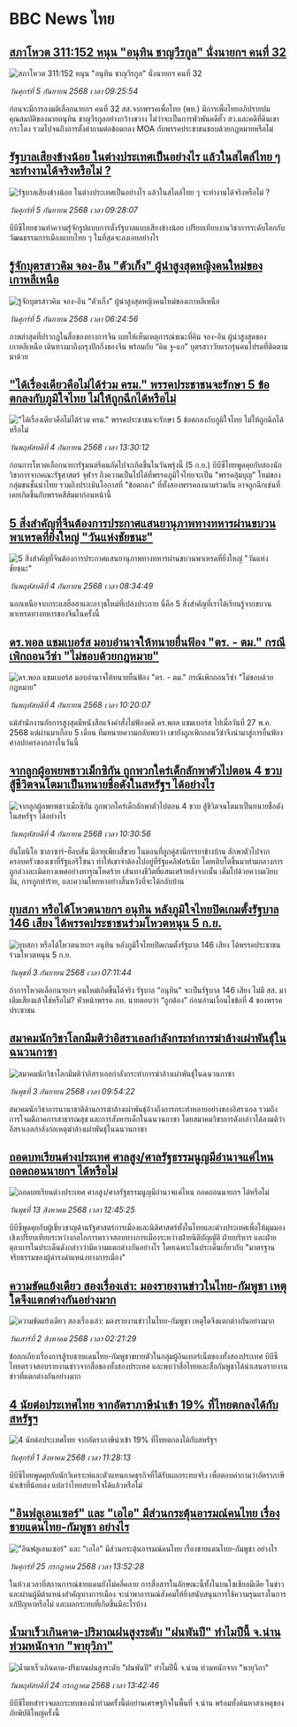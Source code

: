 # BBC News ไทย## [สภาโหวต 311:152 หนุน "อนุทิน ชาญวีรกูล" นั่งนายกฯ คนที่ 32 ](https://www.bbc.com/thai/articles/ce841w6yp5go?at_medium=RSS&at_campaign=rss?at_campaign=githubrss)![สภาโหวต 311:152 หนุน "อนุทิน ชาญวีรกูล" นั่งนายกฯ คนที่ 32 ](https://ichef.bbci.co.uk/ace/ws/240/cpsprodpb/c2bf/live/c23e5f60-8a36-11f0-a26a-51aa2f3dec3f.jpg)_วันศุกร์ที่ 5 กันยายน 2568 เวลา 09:25:54_ก่อนจะมีการลงมติเลือกนายกฯ คนที่ 32 สส.จากพรรคเพื่อไทย (พท.) มีการเพื่อไทยอภิปรายปมคุณสมบัติของนายอนุทิน ชาญวีรกูลอย่างกว้างขวาง ไม่ว่าจะเป็นการพัวพันคดีฮั้ว สว.และคดีที่ดินเขากระโดง รวมไปจนถึงการตั้งคำถามต่อข้อตกลง MOA กับพรรคประชาชนชอบด้วยกฎหมายหรือไม่## [รัฐบาลเสียงข้างน้อย ในต่างประเทศเป็นอย่างไร แล้วในสไตล์ไทย ๆ จะทำงานได้จริงหรือไม่ ?](https://www.bbc.com/thai/articles/c4gkzr81xp0o?at_medium=RSS&at_campaign=rss?at_campaign=githubrss)![รัฐบาลเสียงข้างน้อย ในต่างประเทศเป็นอย่างไร แล้วในสไตล์ไทย ๆ จะทำงานได้จริงหรือไม่ ?](https://ichef.bbci.co.uk/ace/ws/240/cpsprodpb/b2df/live/4feb91e0-8a3a-11f0-b391-6936825093bd.jpg)_วันศุกร์ที่ 5 กันยายน 2568 เวลา 09:28:07_บีบีซีไทยชวนทำความรู้จักรูปแบบการตั้งรัฐบาลแบบเสียงข้างน้อย เปรียบเทียบงานวิชาการระดับโลกกับวัฒนธรรมการเมืองแบบไทย ๆ ในที่สุดจะลงเอยอย่างไร## [รู้จักบุตรสาวคิม จอง-อึน "ตัวเก็ง" ผู้นำสูงสุดหญิงคนใหม่ของเกาหลีเหนือ](https://www.bbc.com/thai/articles/c4g755jynn4o?at_medium=RSS&at_campaign=rss?at_campaign=githubrss)![รู้จักบุตรสาวคิม จอง-อึน "ตัวเก็ง" ผู้นำสูงสุดหญิงคนใหม่ของเกาหลีเหนือ](https://ichef.bbci.co.uk/ace/ws/240/cpsprodpb/5676/live/03c77a00-b55b-11ee-8f07-bbfdfa890097.jpg)_วันศุกร์ที่ 5 กันยายน 2568 เวลา 06:24:56_ภาพล่าสุดที่ปรากฏในสื่อของทางการจีน เผยให้เห็นเหตุการณ์ขณะที่คิม จอง-อึน ผู้นำสูงสุดของเกาหลีเหนือ เดินทางมาถึงกรุงปักกิ่งของจีน พร้อมกับ “คิม จู-แอ” บุตรสาววัยแรกรุ่นคนโปรดที่ติดตามมาด้วย## ["ได้เรื่องเดียวคือไม่ได้ร่วม ครม." พรรคประชาชนจะรักษา 5 ข้อตกลงกับภูมิใจไทย ไม่ให้ถูกฉีกได้หรือไม่](https://www.bbc.com/thai/articles/c78z82j2l1yo?at_medium=RSS&at_campaign=rss?at_campaign=githubrss)!["ได้เรื่องเดียวคือไม่ได้ร่วม ครม." พรรคประชาชนจะรักษา 5 ข้อตกลงกับภูมิใจไทย ไม่ให้ถูกฉีกได้หรือไม่](https://ichef.bbci.co.uk/ace/ws/240/cpsprodpb/c9fd/live/1085eb10-88b7-11f0-9cf6-cbf3e73ce2b9.jpg)_วันพฤหัสบดีที่ 4 กันยายน 2568 เวลา 13:30:12_ก่อนการโหวตเลือกนายกรัฐมนตรีคนถัดไปจะเกิดขึ้นในวันพรุ่งนี้ (5 ก.ย.) บีบีซีไทยพูดคุยกับสองนักวิชาการจากคณะรัฐศาสตร์ จุฬาฯ ถึงความเป็นไปได้ที่พรรคภูมิใจไทยจะเป็น "พรรคอุ้มบุญ" ใหม่ของกลุ่มชนชั้นนำไทย รวมถึงประเมินโอกาสที่ "ข้อตกลง" ที่ทั้งสองพรรคลงนามร่วมกัน อาจถูกฉีกเช่นที่เคยเกิดขึ้นกับพรรคสีส้มมาก่อนหน้านี้## [5 สิ่งสำคัญที่จีนต้องการประกาศแสนยานุภาพทางทหารผ่านขบวนพาเหรดที่ยิ่งใหญ่ "วันแห่งชัยชนะ"](https://www.bbc.com/thai/articles/c87ygy3p0d5o?at_medium=RSS&at_campaign=rss?at_campaign=githubrss)![5 สิ่งสำคัญที่จีนต้องการประกาศแสนยานุภาพทางทหารผ่านขบวนพาเหรดที่ยิ่งใหญ่ "วันแห่งชัยชนะ"](https://ichef.bbci.co.uk/ace/ws/240/cpsprodpb/d498/live/36c43040-88c4-11f0-b815-639f2ee95d1e.jpg)_วันพฤหัสบดีที่ 4 กันยายน 2568 เวลา 08:34:49_นอกเหนือจากกระแสฮือฮาและอาวุธใหม่ที่เปล่งประกาย นี่คือ 5 สิ่งสำคัญที่เราได้เรียนรู้จากขบวนพาเหรดทางทหารของจีนในครั้งนี้## [ดร.พอล แชมเบอร์ส มอบอำนาจให้ทนายยื่นฟ้อง "ตร. - ตม." กรณีเพิกถอนวีซ่า "ไม่ชอบด้วยกฎหมาย"](https://www.bbc.com/thai/articles/cwy851314n7o?at_medium=RSS&at_campaign=rss?at_campaign=githubrss)![ดร.พอล แชมเบอร์ส มอบอำนาจให้ทนายยื่นฟ้อง "ตร. - ตม." กรณีเพิกถอนวีซ่า "ไม่ชอบด้วยกฎหมาย"](https://ichef.bbci.co.uk/ace/ws/240/cpsprodpb/a9fa/live/75caab80-8954-11f0-9cf6-cbf3e73ce2b9.jpg)_วันพฤหัสบดีที่ 4 กันยายน 2568 เวลา 10:20:07_แม้สำนักงานอัยการสูงสุดมีหนังสือแจ้งคำสั่งไม่ฟ้องคดี ดร.พอล แชมเบอร์ส ไปเมื่อวันที่ 27 พ.ค. 2568  แต่ผ่านมาเกือบ 5 เดือน ทีมทนายความกลับพบว่า เขายังถูกเพิกถอนวีซ่าจึงนำมาสู่การยื่นฟ้องศาลปกครองกลางในวันนี้## [จากลูกผู้อพยพชาวเม็กซิกัน ถูกพวกใคร่เด็กลักพาตัวไปตอน 4 ขวบ สู้ชีวิตจนโตมาเป็นทนายชื่อดังในสหรัฐฯ ได้อย่างไร](https://www.bbc.com/thai/articles/czdjp8p4215o?at_medium=RSS&at_campaign=rss?at_campaign=githubrss)![จากลูกผู้อพยพชาวเม็กซิกัน ถูกพวกใคร่เด็กลักพาตัวไปตอน 4 ขวบ สู้ชีวิตจนโตมาเป็นทนายชื่อดังในสหรัฐฯ ได้อย่างไร](https://ichef.bbci.co.uk/ace/ws/240/cpsprodpb/ae49/live/508f8790-7163-11f0-af20-030418be2ca5.jpg)_วันพฤหัสบดีที่ 4 กันยายน 2568 เวลา 10:30:56_อันโตนิโอ ซาลาซาร์-ฮ็อบสัน มีอายุเพียงสี่ขวบ ในตอนที่ถูกคู่สามีภรรยาข้างบ้าน ลักพาตัวไปจากครอบครัวของเขาที่รัฐแอริโซนา ทำให้เขาจำต้องไปอยู่ที่รัฐแคลิฟอร์เนีย โดยเติบโตขึ้นมาท่ามกลางการถูกล่วงละเมิดทางเพศอย่างทารุณโหดร้าย เส้นทางชีวิตที่แสนเศร้าหลังจากนั้น เต็มไปด้วยความเงียบงัน, การถูกทำร้าย, และความโหยหาอย่างสิ้นหวังที่จะได้กลับบ้าน## [ยุบสภา หรือได้โหวตนายกฯ อนุทิน หลังภูมิใจไทยปิดเกมตั้งรัฐบาล 146 เสียง ได้พรรคประชาชนร่วมโหวตหนุน 5 ก.ย.](https://www.bbc.com/thai/articles/c98l80npngzo?at_medium=RSS&at_campaign=rss?at_campaign=githubrss)![ยุบสภา หรือได้โหวตนายกฯ อนุทิน หลังภูมิใจไทยปิดเกมตั้งรัฐบาล 146 เสียง ได้พรรคประชาชนร่วมโหวตหนุน 5 ก.ย.](https://ichef.bbci.co.uk/ace/ws/240/cpsprodpb/644c/live/083b8b30-8895-11f0-84c8-99de564f0440.jpg)_วันพุธที่ 3 กันยายน 2568 เวลา 07:11:44_ถ้าการโหวตเลือกนายกฯ คนใหม่เกิดขึ้นได้จริง รัฐบาล “อนุทิน” จะเป็นรัฐบาล 146 เสียง ไม่มี สส. มาเติมเสียงแล้วใช่หรือไม่? หัวหน้าพรรค ภท. นายตอบว่า “ถูกต้อง” ก่อนอ่านเงื่อนไขข้อที่ 4 ของพรรคประชาชน## [สมาคมนักวิชาโลกมีมติว่าอิสราเอลกำลังกระทำการฆ่าล้างเผ่าพันธุ์ในฉนวนกาซา ](https://www.bbc.com/thai/articles/c78z8p08nndo?at_medium=RSS&at_campaign=rss?at_campaign=githubrss)![สมาคมนักวิชาโลกมีมติว่าอิสราเอลกำลังกระทำการฆ่าล้างเผ่าพันธุ์ในฉนวนกาซา ](https://ichef.bbci.co.uk/ace/ws/240/cpsprodpb/5245/live/04a00ae0-8756-11f0-ac15-0be71ebd833b.jpg)_วันพุธที่ 3 กันยายน 2568 เวลา 09:54:22_สมาคมนักวิชาการนานาชาติด้านการฆ่าล้างเผ่าพันธุ์อ้างถึงการกระทำหลายอย่างของอิสราเอล รวมถึงการโจมตีภาคการสาธารณสุข และการสังหารเด็กในฉนวนกาซา โดยสมาคมวิชาการดังกล่าวได้ลงมติว่า อิสราเอลกำลังก่อเหตุฆ่าล้างเผ่าพันธุ์ในฉนวนกาซา## [ถอดบทเรียนต่างประเทศ ศาลสูง/ศาลรัฐธรรมนูญมีอำนาจแค่ไหน ถอดถอนนายกฯ ได้หรือไม่](https://www.bbc.com/thai/articles/c2d02kj6rkdo?at_medium=RSS&at_campaign=rss?at_campaign=githubrss)![ถอดบทเรียนต่างประเทศ ศาลสูง/ศาลรัฐธรรมนูญมีอำนาจแค่ไหน ถอดถอนนายกฯ ได้หรือไม่](https://ichef.bbci.co.uk/ace/ws/240/cpsprodpb/eb0e/live/3394c3e0-6154-11f0-9ac1-7909829e72c5.png)_วันพุธที่ 13 สิงหาคม 2568 เวลา 12:45:25_บีบีซีพูดคุยกับผู้เชี่ยวชาญด้านรัฐศาสตร์การเมืองและนิติศาสตร์ทั้งในไทยและต่างประเทศเพื่อให้มุมมองเชิงเปรียบเทียบระหว่างกลไกการตรวจสอบทางการเมืองระหว่างฝ่ายนิติบัญญัติ ฝ่ายบริหาร และฝ่ายตุลาการในประเด็นดังกล่าวว่ามีความแตกต่างกันอย่างไร โดยเฉพาะในประเด็นเกี่ยวกับ "มาตรฐานจริยธรรมของผู้ดำรงดำแหน่งทางการเมือง"## [ความขัดแย้งเดียว สองเรื่องเล่า: มองรายงานข่าวในไทย-กัมพูชา เหตุใดจึงแตกต่างกันอย่างมาก](https://www.bbc.com/thai/articles/ckgj9nj8q2yo?at_medium=RSS&at_campaign=rss?at_campaign=githubrss)![ความขัดแย้งเดียว สองเรื่องเล่า: มองรายงานข่าวในไทย-กัมพูชา เหตุใดจึงแตกต่างกันอย่างมาก](https://ichef.bbci.co.uk/ace/ws/240/cpsprodpb/c720/live/35ac2d10-6f48-11f0-af20-030418be2ca5.jpg)_วันเสาร์ที่ 2 สิงหาคม 2568 เวลา 02:21:29_ข้อถกเถียงเรื่องการสู้รบชายแดนไทย-กัมพูชาขยายตัวในกลุ่มผู้อินเทอร์เน็ตของทั้งสองประเทศ บีบีซีไทยตรวจสอบรายงานข่าวจากสื่อของทั้งสองประเทศ และพบว่าสื่อไทยและสื่อกัมพูชาได้นำเสนอรายงานข่าวที่แตกต่างกันอย่างมาก## [4 นัยต่อประเทศไทย จากอัตราภาษีนำเข้า 19% ที่ไทยตกลงได้กับสหรัฐฯ](https://www.bbc.com/thai/articles/c93982k10k5o?at_medium=RSS&at_campaign=rss?at_campaign=githubrss)![4 นัยต่อประเทศไทย จากอัตราภาษีนำเข้า 19% ที่ไทยตกลงได้กับสหรัฐฯ](https://ichef.bbci.co.uk/ace/ws/240/cpsprodpb/c593/live/72a04090-6ebb-11f0-af20-030418be2ca5.jpg)_วันศุกร์ที่ 1 สิงหาคม 2568 เวลา 11:28:13_บีบีซีไทยพูดคุยกับนักวิเคราะห์และตัวแทนภาคธุรกิจที่ได้รับผลกระทบจริง เพื่อตอบคำถามว่าอัตราภาษีนำเข้าที่น้อยลง แปลว่าไทยสบายใจได้แล้วหรือไม่## ["อินฟลูเอนเซอร์" และ "เอไอ" มีส่วนกระตุ้นอารมณ์คนไทย เรื่องชายแดนไทย-กัมพูชา อย่างไร](https://www.bbc.com/thai/articles/cj0m0d7gm88o?at_medium=RSS&at_campaign=rss?at_campaign=githubrss)!["อินฟลูเอนเซอร์" และ "เอไอ" มีส่วนกระตุ้นอารมณ์คนไทย เรื่องชายแดนไทย-กัมพูชา อย่างไร](https://ichef.bbci.co.uk/ace/ws/240/cpsprodpb/f22e/live/76f14110-695e-11f0-89ea-4d6f9851f623.jpg)_วันศุกร์ที่ 25 กรกฎาคม 2568 เวลา 13:52:28_ในห้วงเวลาที่สถานการณ์ชายแดนยังไม่คลี่คลาย การสื่อสารในลักษณะนี้ทั้งในบนโซเชียลมีเดีย ในข่าว และผ่านผู้มีตำแหน่งสำคัญทางการเมือง จะนำพาอารมณ์สังคมให้ยิ่งสนับสนุนการใช้ความรุนแรงในการแก้ปัญหาหรือไม่ และผลกระทบที่เกิดขึ้นมีอะไรบ้าง## [น้ำมาเร็วเกินคาด-ปริมาณฝนสูงระดับ "ฝนพันปี" ทำไมปีนี้ จ.น่าน ท่วมหนักจาก "พายุวิภา"](https://www.bbc.com/thai/articles/c3ene8x44yno?at_medium=RSS&at_campaign=rss?at_campaign=githubrss)![น้ำมาเร็วเกินคาด-ปริมาณฝนสูงระดับ "ฝนพันปี" ทำไมปีนี้ จ.น่าน ท่วมหนักจาก "พายุวิภา"](https://ichef.bbci.co.uk/ace/ws/240/cpsprodpb/6acf/live/6eba5ce0-68b2-11f0-af20-030418be2ca5.jpg)_วันพฤหัสบดีที่ 24 กรกฎาคม 2568 เวลา 13:42:46_บีบีซีไทยสำรวจผลกระทบของน้ำท่วมครั้งนี้ต่อย่านเศรษฐกิจในพื้นที่ จ.น่าน พร้อมทั้งค้นหาสาเหตุของภัยพิบัติใหญ่ครั้งนี้